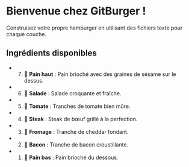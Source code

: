 # Bienvenue chez GitBurger !

Construisez votre propre hamburger en utilisant des fichiers texte pour chaque couche.

## Ingrédients disponibles

   - 7) 🥯 **Pain haut** : Pain brioché avec des graines de sésame sur le dessus.

   - 6) 🥬 **Salade** : Salade croquante et fraîche.

   - 5) 🍅 **Tomate** : Tranches de tomate bien mûre.

   - 4) 🥩 **Steak** : Steak de bœuf grillé à la perfection.

   - 3) 🧀 **Fromage** : Tranche de cheddar fondant.

   - 2) 🥓 **Bacon** : Tranche de bacon croustillante.

   - 1) 🍞 **Pain bas** : Pain brioché du dessous.

